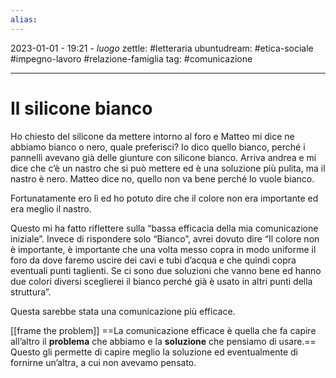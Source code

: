 ```yaml
---
alias: 
---
```

2023-01-01 - 19:21 - *luogo*
zettle: #letteraria
ubuntudream: #etica-sociale #impegno-lavoro #relazione-famiglia 
tag: #comunicazione

---
# Il silicone bianco

Ho chiesto del silicone da mettere intorno al foro e Matteo mi dice ne abbiamo bianco o nero, quale preferisci? Io dico quello bianco, perché i pannelli avevano già delle giunture con silicone bianco. Arriva andrea e mi dice che c’è un nastro che si può mettere ed è una soluzione più pulita, ma il nastro è nero. Matteo dice no, quello non va bene perché lo vuole bianco.

Fortunatamente ero lì ed ho potuto dire che il colore non era importante ed era meglio il nastro.

Questo mi ha fatto riflettere sulla “bassa efficacia della mia comunicazione iniziale”. Invece di rispondere solo “Bianco”, avrei dovuto dire “Il colore non è importante, è importante che una volta messo copra in modo uniforme il foro da dove faremo uscire dei cavi e tubi d’acqua e che quindi copra eventuali punti taglienti. Se ci sono due soluzioni che vanno bene ed hanno due colori diversi sceglierei il bianco perché già è usato in altri punti della struttura”.

Questa sarebbe stata una comunicazione più efficace.

[[frame the problem]]
==La comunicazione efficace è quella che fa capire all’altro il **problema** che abbiamo e la **soluzione** che pensiamo di usare.== Questo gli permette di capire meglio la soluzione ed eventualmente di fornirne un’altra, a cui non avevamo pensato.

